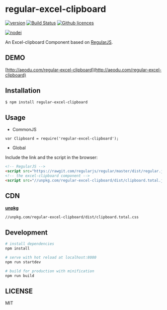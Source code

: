 # regular-excel-clipboard

[![version](https://img.shields.io/npm/v/regular-excel-clipboard.svg)](https://www.npmjs.com/package/regular-excel-clipboard) 
[![Build Status](https://img.shields.io/travis/Deol/regular-excel-clipboard.svg)](https://travis-ci.org/Deol/regular-excel-clipboard)
[![Github licences](https://img.shields.io/github/license/Deol/regular-excel-clipboard.svg)](https://github.com/Deol/regular-excel-clipboard/blob/master/LICENSE)

[![nodei](https://nodei.co/npm/regular-excel-clipboard.png?downloads=true)](https://www.npmjs.com/package/regular-excel-clipboard)

An Excel-clipboard Component based on [RegularJS](https://github.com/regularjs/regular).

## DEMO
[http://aeodu.com/regular-excel-clipboard](http://aeodu.com/regular-excel-clipboard)

## Installation

```bash
$ npm install regular-excel-clipboard
```

## Usage

 - CommonJS

```
var Clipboard = require('regular-excel-clipboard');
```

 - Global

Include the link and the script in the browser:

```html
<!-- RegularJS -->
<script src="https://rawgit.com/regularjs/regular/master/dist/regular.js"></script>
<!-- the excel-clipboard component -->
<script src="//unpkg.com/regular-excel-clipboard/dist/clipboard.total.js"></script>
```

## CDN

[**unpkg**](https://unpkg.com)

```sh
//unpkg.com/regular-excel-clipboard/dist/clipboard.total.css
```

## Development

``` bash
# install dependencies
npm install

# serve with hot reload at localhost:8080
npm run startdev

# build for production with minification
npm run build
```

## LICENSE

MIT